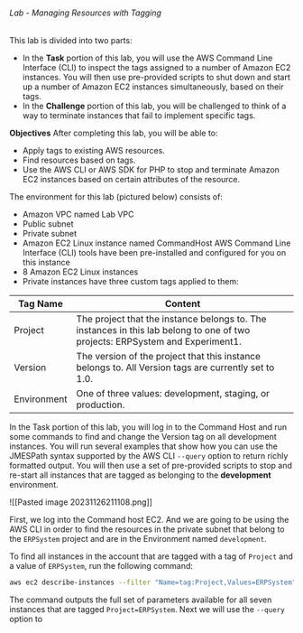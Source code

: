 ###### Lab - Managing Resources with Tagging

This lab is divided into two parts:
- In the **Task** portion of this lab, you will use the AWS Command Line Interface (CLI) to inspect the tags assigned to a number of Amazon EC2 instances. You will then use pre-provided scripts to shut down and start up a number of Amazon EC2 instances simultaneously, based on their tags.
- In the **Challenge** portion of this lab, you will be challenged to think of a way to terminate instances that fail to implement specific tags.

**Objectives** After completing this lab, you will be able to:
- Apply tags to existing AWS resources.
- Find resources based on tags.
- Use the AWS CLI or AWS SDK for PHP to stop and terminate Amazon EC2 instances based on certain attributes of the resource.

The environment for this lab (pictured below) consists of:
- Amazon VPC named Lab VPC
- Public subnet
- Private subnet
- Amazon EC2 Linux instance named CommandHost AWS Command Line Interface (CLI) tools have been pre-installed and configured for you on this instance
- 8 Amazon EC2 Linux instances
- Private instances have three custom tags applied to them:

| Tag Name    | Content                                                                                                                       |
| ----------- | ----------------------------------------------------------------------------------------------------------------------------- |
| Project     | The project that the instance belongs to. The instances in this lab belong to one of two projects: ERPSystem and Experiment1. |
| Version     | The version of the project that this instance belongs to. All Version tags are currently set to 1.0.                          |
| Environment | One of three values: development, staging, or production.                                                                     |


In the Task portion of this lab, you will log in to the Command Host and run some commands to find and change the Version tag on all development instances. You will run several examples that show how you can use the JMESPath syntax supported by the AWS CLI `--query` option to return richly formatted output. You will then use a set of pre-provided scripts to stop and re-start all instances that are tagged as belonging to the **development** environment.

![[Pasted image 20231126211108.png]]

First, we log into the Command host EC2.
And we are going to be using the AWS CLI in order to find the resources in the private subnet that belong to the `ERPSystem` project and are in the Environment named `development`.

To find all instances in the account that are tagged with a tag of `Project` and a value of `ERPSystem`, run the following command:
```bash
aws ec2 describe-instances --filter "Name=tag:Project,Values=ERPSystem"
```

The command outputs the full set of parameters available for all seven instances that are tagged `Project=ERPSystem`. Next we will use the `--query` option to 